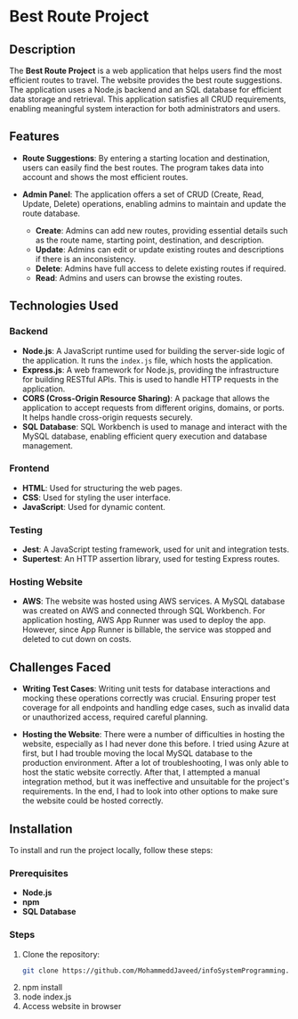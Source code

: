 # Best Route Project

## Description

The **Best Route Project** is a web application that helps users find the most efficient routes to travel. The website provides the best route suggestions. The application uses a Node.js backend and an SQL database for efficient data storage and retrieval. This application satisfies all CRUD requirements, enabling meaningful system interaction for both administrators and users.

## Features

- **Route Suggestions**: By entering a starting location and destination, users can easily find the best routes. The program takes data into account and shows the most efficient routes.

- **Admin Panel**: The application offers a set of CRUD (Create, Read, Update, Delete) operations, enabling admins to maintain and update the route database.
    - **Create**: Admins can add new routes, providing essential details such as the route name, starting point, destination, and description.
    - **Update**: Admins can edit or update existing routes and descriptions if there is an inconsistency.
    - **Delete**: Admins have full access to delete existing routes if required.
    - **Read**: Admins and users can browse the existing routes.

## Technologies Used

### Backend
- **Node.js**: A JavaScript runtime used for building the server-side logic of the application. It runs the `index.js` file, which hosts the application.
- **Express.js**: A web framework for Node.js, providing the infrastructure for building RESTful APIs. This is used to handle HTTP requests in the application.
- **CORS (Cross-Origin Resource Sharing)**: A package that allows the application to accept requests from different origins, domains, or ports. It helps handle cross-origin requests securely.
- **SQL Database**: SQL Workbench is used to manage and interact with the MySQL database, enabling efficient query execution and database management.

### Frontend
- **HTML**: Used for structuring the web pages.
- **CSS**: Used for styling the user interface.
- **JavaScript**: Used for dynamic content.

### Testing
- **Jest**: A JavaScript testing framework, used for unit and integration tests.
- **Supertest**: An HTTP assertion library, used for testing Express routes.

### Hosting Website
- **AWS**: The website was hosted using AWS services. A MySQL database was created on AWS and connected through SQL Workbench. For application hosting, AWS App Runner was used to deploy the app. However, since App Runner is billable, the service was stopped and deleted to cut down on costs.

## Challenges Faced

- **Writing Test Cases**: Writing unit tests for database interactions and mocking these operations correctly was crucial. Ensuring proper test coverage for all endpoints and handling edge cases, such as invalid data or unauthorized access, required careful planning.

- **Hosting the Website**: There were a number of difficulties in hosting the website, especially as I had never done this before. I tried using Azure at first, but I had trouble moving the local MySQL database to the production environment. After a lot of troubleshooting, I was only able to host the static website correctly. After that, I attempted a manual integration method, but it was ineffective and unsuitable for the project's requirements. In the end, I had to look into other options to make sure the website could be hosted correctly.

## Installation

To install and run the project locally, follow these steps:

### Prerequisites

- **Node.js** 
- **npm** 
- **SQL Database** 

### Steps

1. Clone the repository:
   ```bash
   git clone https://github.com/MohammeddJaveed/infoSystemProgramming.git
2. npm install
3. node index.js
4. Access website in browser
